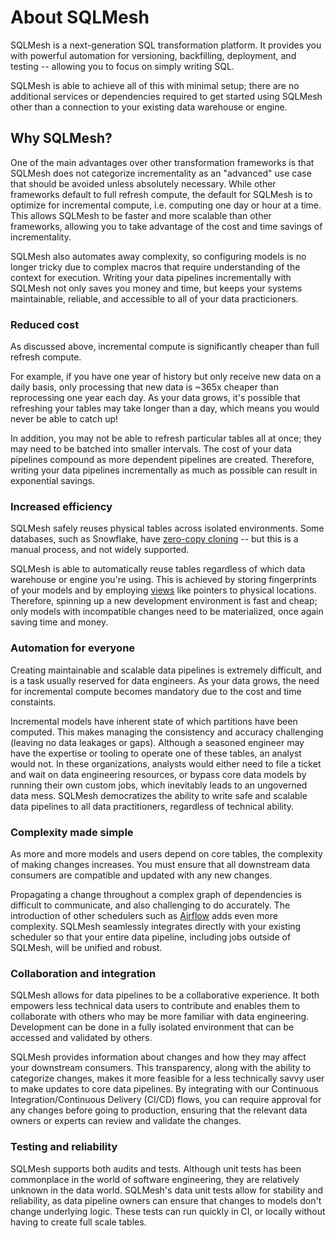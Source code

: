 # About SQLMesh
SQLMesh is a next-generation SQL transformation platform. It provides you with powerful automation for versioning, backfilling, deployment, and testing -- allowing you to focus on simply writing SQL.

SQLMesh is able to achieve all of this with minimal setup; there are no additional services or dependencies required to get started using SQLMesh other than a connection to your existing data warehouse or engine.

## Why SQLMesh?

One of the main advantages over other transformation frameworks is that SQLMesh does not categorize incrementality as an "advanced" use case that should be avoided unless absolutely necessary. While other  frameworks default to full refresh compute, the default for SQLMesh is to optimize for incremental compute, i.e. computing one day or hour at a time. This allows SQLMesh to be faster and more scalable than other frameworks, allowing you to take advantage of the cost and time savings of incrementality.

SQLMesh also automates away complexity, so configuring models is no longer tricky due to complex macros that require understanding of the context for execution. Writing your data pipelines incrementally with SQLMesh not only saves you money and time, but keeps your systems maintainable, reliable, and accessible to all of your data practicioners.

### Reduced cost
As discussed above, incremental compute is significantly cheaper than full refresh compute.

For example, if you have one year of history but only receive new data on a daily basis, only processing that new data is ~365x cheaper than reprocessing one year each day. As your data grows, it's possible that refreshing your tables may take longer than a day, which means you would never be able to catch up!

In addition, you may not be able to refresh particular tables all at once; they may need to be batched into smaller intervals. The cost of your data pipelines compound as more dependent pipelines are created. Therefore, writing your data pipelines incrementally as much as possible can result in exponential savings.

### Increased efficiency
SQLMesh safely reuses physical tables across isolated environments. Some databases, such as Snowflake, have [zero-copy cloning](https://docs.snowflake.com/en/user-guide/tables-storage-considerations.html#label-cloning-tables) -- but this is a manual process, and not widely supported.

SQLMesh is able to automatically reuse tables regardless of which data warehouse or engine you're using. This is achieved by storing fingerprints of your models and by employing [views](https://en.wikipedia.org/wiki/View_(SQL)) like pointers to physical locations. Therefore, spinning up a new development environment is fast and cheap; only models with incompatible changes need to be materialized, once again saving time and money.

### Automation for everyone
Creating maintainable and scalable data pipelines is extremely difficult, and is a task usually reserved for data engineers. As your data grows, the need for incremental compute becomes mandatory due to the cost and time constaints.

Incremental models have inherent state of which partitions have been computed. This makes managing the consistency and accuracy challenging (leaving no data leakages or gaps). Although a seasoned engineer may have the expertise or tooling to operate one of these tables, an analyst would not. In these organizations, analysts would either need to file a ticket and wait on data engineering resources, or bypass core data models by running their own custom jobs, which inevitably leads to an ungoverned data mess. SQLMesh democratizes the ability to write safe and scalable data pipelines to all data practitioners, regardless of technical ability.

### Complexity made simple
As more and more models and users depend on core tables, the complexity of making changes increases. You must ensure that all downstream data consumers are compatible and updated with any new changes.

Propagating a change throughout a complex graph of dependencies is difficult to communicate, and also challenging to do accurately. The introduction of other schedulers such as [Airflow](https://airflow.apache.org/) adds even more complexity. SQLMesh seamlessly integrates directly with your existing scheduler so that your entire data pipeline, including jobs outside of SQLMesh, will be unified and robust.

### Collaboration and integration
SQLMesh allows for data pipelines to be a collaborative experience. It both empowers less technical data users to contribute and enables them to collaborate with others who may be more familiar with data engineering. Development can be done in a fully isolated environment that can be accessed and validated by others.

SQLMesh provides information about changes and how they may affect your downstream consumers. This transparency, along with the ability to categorize changes, makes it more feasible for a less technically savvy user to make updates to core data pipelines. By integrating with our Continuous Integration/Continuous Delivery (CI/CD) flows, you can require approval for any changes before going to production, ensuring that the relevant data owners or experts can review and validate the changes.

### Testing and reliability
SQLMesh supports both audits and tests. Although unit tests has been commonplace in the world of software engineering, they are relatively unknown in the data world. SQLMesh's data unit tests allow for stability and reliability, as data pipeline owners can ensure that changes to models don't change underlying logic. These tests can run quickly in CI, or locally without having to create full scale tables.
